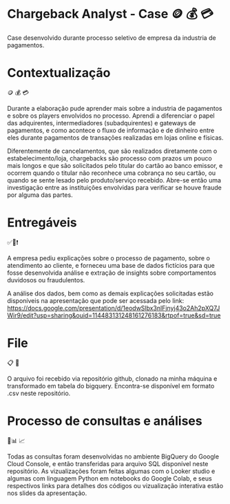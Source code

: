 
# Chargeback Analyst - Case 🪙 💰 💳

Case desenvolvido durante processo seletivo de empresa da industria de pagamentos.

# Contextualização
🪙 💰 💳

Durante a elaboração pude aprender mais sobre a industria de pagamentos e sobre os players envolvidos no processo.
Aprendi a diferenciar o papel das adquirentes, intermediadores (subadquirentes) e gateways de pagamentos, e como acontece o fluxo de informação e de dinheiro entre eles durante pagamentos de transações realizadas em lojas online e físicas.

Diferentemente de cancelamentos, que são realizados diretamente com o estabelecimento/loja, chargebacks são processo com prazos um pouco mais longos e que são solicitados pelo titular do cartão ao banco emissor, e ocorrem quando o titular não reconhece uma cobrança no seu cartão, ou quando se sente lesado pelo produto/serviço recebido. Abre-se então uma investigação entre as instituições envolvidas para verificar se houve fraude por alguma das partes.

# Entregáveis
✅📍❗️

A empresa pediu explicações sobre o processo de pagamento, sobre o atendimento ao cliente, e forneceu uma base de dados fictícios para que fosse desenvolvida análise e extração de insights sobre comportamentos duvidosos ou fraudulentos.

A análise dos dados, bem como as demais explicações solicitadas estão disponíveis na apresentação que pode ser acessada pelo link:
https://docs.google.com/presentation/d/1eodwSlbx3nlFjnyj43o2Ah2pXQ7JWir9/edit?usp=sharing&ouid=114483131248161276183&rtpof=true&sd=true

# File
📋 📁 

O arquivo foi recebido via repositório github, clonado na minha máquina e transformado em tabela do bigquery.
Encontra-se disponível em formato .csv neste repositório.

# Processo de consultas e análises 
🔎📊 📈

Todas as consultas foram desenvolvidas no ambiente BigQuery do Google Cloud Console, e então transferidas para arquivo SQL disponível neste repositório.
As vizualizações foram feitas algumas com o Looker studio e algumas com linguagem Python em notebooks do Google Colab, e seus respectivos links para detalhes dos códigos ou vizualização interativa estão nos slides da apresentação.

